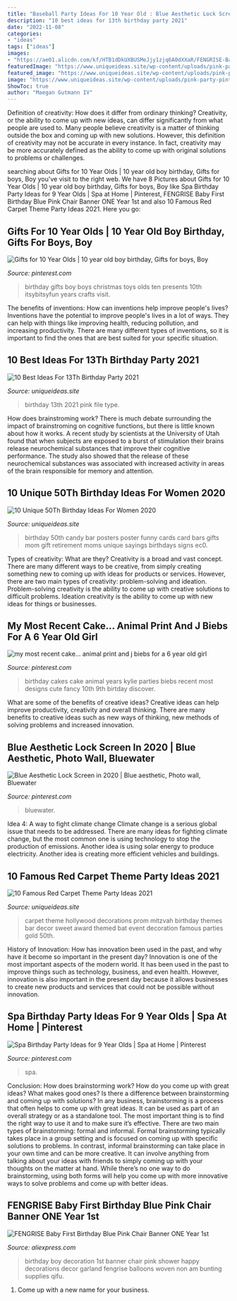 ```yaml
---
title: "Baseball Party Ideas For 10 Year Old : Blue Aesthetic Lock Screen In 2020"
description: "10 best ideas for 13th birthday party 2021"
date: "2022-11-08"
categories:
- "ideas"
tags: ["ideas"]
images:
- "https://ae01.alicdn.com/kf/HTB1dDkUXBUSMeJjy1zjq6A0dXXaR/FENGRISE-Baby-First-Birthday-Blue-Pink-Chair-Banner-ONE-Year-1st-Birthday-Party-Decoration-Boy-Girl.jpg"
featuredImage: "https://www.uniqueideas.site/wp-content/uploads/pink-party-pinteres-17.jpg"
featured_image: "https://www.uniqueideas.site/wp-content/uploads/pink-party-pinteres-17.jpg"
image: "https://www.uniqueideas.site/wp-content/uploads/pink-party-pinteres-17.jpg"
ShowToc: true
author: "Maegan Gutmann IV"
---
```



Definition of creativity: How does it differ from ordinary thinking?
Creativity, or the ability to come up with new ideas, can differ significantly from what people are used to. Many people believe creativity is a matter of thinking outside the box and coming up with new solutions. However, this definition of creativity may not be accurate in every instance. In fact, creativity may be more accurately defined as the ability to come up with original solutions to problems or challenges.

	

		
searching about Gifts for 10 Year Olds | 10 year old boy birthday, Gifts for boys, Boy you've visit to the right web. We have 8 Pictures about Gifts for 10 Year Olds | 10 year old boy birthday, Gifts for boys, Boy like Spa Birthday Party Ideas for 9 Year Olds | Spa at Home | Pinterest, FENGRISE Baby First Birthday Blue Pink Chair Banner ONE Year 1st and also 10 Famous Red Carpet Theme Party Ideas 2021. Here you go:
		
    
## Gifts For 10 Year Olds | 10 Year Old Boy Birthday, Gifts For Boys, Boy

<img loading=lazy src="https://i.pinimg.com/736x/b7/45/4b/b7454bdd340bd11399865db79ab8ceb2--th-birthday-birthday-ideas.jpg" onerror="this.onerror=null;this.src='https://tse3.mm.bing.net/th?id=OIP.lKj6ZxN5n6DAq0MoaZQSNQHaLH&amp;pid=15.1';" alt="Gifts for 10 Year Olds | 10 year old boy birthday, Gifts for boys, Boy">

_Source: pinterest.com_

>birthday gifts boy boys christmas toys olds ten presents 10th itsybitsyfun years crafts visit. 

	

The benefits of inventions: How can inventions help improve people's lives?
Inventions have the potential to improve people's lives in a lot of ways. They can help with things like improving health, reducing pollution, and increasing productivity. There are many different types of inventions, so it is important to find the ones that are best suited for your specific situation.

    
## 10 Best Ideas For 13Th Birthday Party 2021

<img loading=lazy src="https://www.uniqueideas.site/wp-content/uploads/pink-party-pinteres-17.jpg" onerror="this.onerror=null;this.src='https://tse1.mm.bing.net/th?id=OIP.OIy8lmPNgomkt4DbDD-0vQHaJ4&amp;pid=15.1';" alt="10 Best Ideas For 13Th Birthday Party 2021">

_Source: uniqueideas.site_

>birthday 13th 2021 pink file type. 

	

How does brainstroming work?
There is much debate surrounding the impact of brainstroming on cognitive functions, but there is little known about how it works. A recent study by scientists at the University of Utah found that when subjects are exposed to a burst of stimulation their brains release neurochemical substances that improve their cognitive performance. The study also showed that the release of these neurochemical substances was associated with increased activity in areas of the brain responsible for memory and attention.

    
## 10 Unique 50Th Birthday Ideas For Women 2020

<img loading=lazy src="https://www.uniqueideas.site/wp-content/uploads/50th-birthday-ideas-birthday-ideas-pinterest-50th-birthdays.jpg" onerror="this.onerror=null;this.src='https://tse3.mm.bing.net/th?id=OIP.QP5gK39j85wsoZ09VVXihQHaJ4&amp;pid=15.1';" alt="10 Unique 50Th Birthday Ideas For Women 2020">

_Source: uniqueideas.site_

>birthday 50th candy bar posters poster funny cards card bars gifts mom gift retirement moms unique sayings birthdays signs ec0. 

	

Types of creativity: What are they?
Creativity is a broad and vast concept. There are many different ways to be creative, from simply creating something new to coming up with ideas for products or services. However, there are two main types of creativity: problem-solving and ideation. Problem-solving creativity is the ability to come up with creative solutions to difficult problems. Ideation creativity is the ability to come up with new ideas for things or businesses.

    
## My Most Recent Cake... Animal Print And J Biebs For A 6 Year Old Girl

<img loading=lazy src="https://s-media-cache-ak0.pinimg.com/736x/ca/89/10/ca8910b7bc7c7bcca8a2cbec5ea66e57.jpg" onerror="this.onerror=null;this.src='https://tse2.mm.bing.net/th?id=OIP.FFrohlhwU36Y8j3vxULfdwHaJ6&amp;pid=15.1';" alt="my most recent cake... animal print and j biebs for a 6 year old girl">

_Source: pinterest.com_

>birthday cakes cake animal years kylie parties biebs recent most designs cute fancy 10th 9th birtday discover. 

	

What are some of the benefits of creative ideas?
Creative ideas can help improve productivity, creativity and overall thinking. There are many benefits to creative ideas such as new ways of thinking, new methods of solving problems and increased innovation.

    
## Blue Aesthetic Lock Screen In 2020 | Blue Aesthetic, Photo Wall, Bluewater

<img loading=lazy src="https://i.pinimg.com/736x/a9/45/90/a945903842bd46b14fcecf198a4949cf.jpg" onerror="this.onerror=null;this.src='https://tse4.mm.bing.net/th?id=OIP.E_5X3oeXolI3xukfdRJeDwHaL1&amp;pid=15.1';" alt="Blue Aesthetic Lock Screen in 2020 | Blue aesthetic, Photo wall, Bluewater">

_Source: pinterest.com_

>bluewater. 

	

Idea 4: A way to fight climate change
Climate change is a serious global issue that needs to be addressed. There are many ideas for fighting climate change, but the most common one is using technology to stop the production of emissions. Another idea is using solar energy to produce electricity. Another idea is creating more efficient vehicles and buildings.

    
## 10 Famous Red Carpet Theme Party Ideas 2021

<img loading=lazy src="https://www.uniqueideas.site/wp-content/uploads/interior-design-red-carpet-party-theme-decorations-beautiful-black.jpg" onerror="this.onerror=null;this.src='https://tse1.mm.bing.net/th?id=OIP.1zASSJJ7aC9ODdAjDhaIQgHaJ4&amp;pid=15.1';" alt="10 Famous Red Carpet Theme Party Ideas 2021">

_Source: uniqueideas.site_

>carpet theme hollywood decorations prom mitzvah birthday themes bar decor sweet award themed bat event decoration famous parties gold 50th. 

	

History of Innovation: How has innovation been used in the past, and why have it become so important in the present day?
Innovation is one of the most important aspects of the modern world. It has been used in the past to improve things such as technology, business, and even health. However, innovation is also important in the present day because it allows businesses to create new products and services that could not be possible without innovation.

    
## Spa Birthday Party Ideas For 9 Year Olds | Spa At Home | Pinterest

<img loading=lazy src="https://s-media-cache-ak0.pinimg.com/736x/a2/04/92/a204923b47fd203847fbeacffaaeb125---year-old-girl-birthday-party-spa-birthday-parties.jpg" onerror="this.onerror=null;this.src='https://tse4.mm.bing.net/th?id=OIP.zvqW0U1BKu1A6pUHGydZBAHaKi&amp;pid=15.1';" alt="Spa Birthday Party Ideas for 9 Year Olds | Spa at Home | Pinterest">

_Source: pinterest.com_

>spa. 

	

Conclusion: How does brainstorming work? How do you come up with great ideas? What makes good ones? Is there a difference between brainstorming and coming up with solutions?
In any business, brainstorming is a process that often helps to come up with great ideas. It can be used as part of an overall strategy or as a standalone tool. The most important thing is to find the right way to use it and to make sure it’s effective. There are two main types of brainstorming: formal and informal. Formal brainstorming typically takes place in a group setting and is focused on coming up with specific solutions to problems. In contrast, informal brainstorming can take place in your own time and can be more creative. It can involve anything from talking about your ideas with friends to simply coming up with your thoughts on the matter at hand. While there’s no one way to do brainstorming, using both forms will help you come up with more innovative ways to solve problems and come up with better ideas.

    
## FENGRISE Baby First Birthday Blue Pink Chair Banner ONE Year 1st

<img loading=lazy src="https://ae01.alicdn.com/kf/HTB1dDkUXBUSMeJjy1zjq6A0dXXaR/FENGRISE-Baby-First-Birthday-Blue-Pink-Chair-Banner-ONE-Year-1st-Birthday-Party-Decoration-Boy-Girl.jpg" onerror="this.onerror=null;this.src='https://tse3.mm.bing.net/th?id=OIP.mkH9CQFRKIAyjydWNmy8vgHaHa&amp;pid=15.1';" alt="FENGRISE Baby First Birthday Blue Pink Chair Banner ONE Year 1st">

_Source: aliexpress.com_

>birthday boy decoration 1st banner chair pink shower happy decorations decor garland fengrise balloons woven non am bunting supplies qifu. 

	

1. Come up with a new name for your business.

